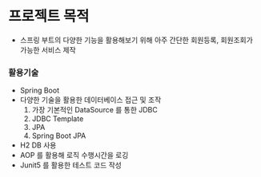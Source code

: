 # 프로젝트 목적
- 스프링 부트의 다양한 기능을 활용해보기 위해 아주 간단한 회원등록, 회원조회가 가능한 서비스 제작 

### 활용기술 
* Spring Boot
* 다양한 기술을 활용한 데이터베이스 접근 및 조작
  1. 가장 기본적인 DataSource 를 통한 JDBC
  2. JDBC Template
  3. JPA
  4. Spring Boot JPA
* H2 DB 사용
* AOP 를 활용해 로직 수행시간을 로깅
* Junit5 를 활용한 테스트 코드 작성 
